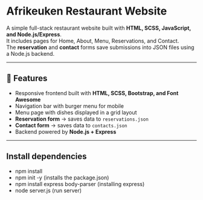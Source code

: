 # Afrikeuken Restaurant Website

A simple full-stack restaurant website built with **HTML, SCSS, JavaScript, and Node.js/Express**.  
It includes pages for Home, About, Menu, Reservations, and Contact.  
The **reservation** and **contact** forms save submissions into JSON files using a Node.js backend.

---

## 🚀 Features
- Responsive frontend built with **HTML, SCSS, Bootstrap, and Font Awesome**  
- Navigation bar with burger menu for mobile  
- Menu page with dishes displayed in a grid layout  
- **Reservation form** → saves data to `reservations.json`  
- **Contact form** → saves data to `contacts.json`  
- Backend powered by **Node.js + Express**  

---

## Install dependencies
- npm install
- npm init -y (installs the package.json)
- npm install express body-parser (installing express)
- node server.js (run server)
